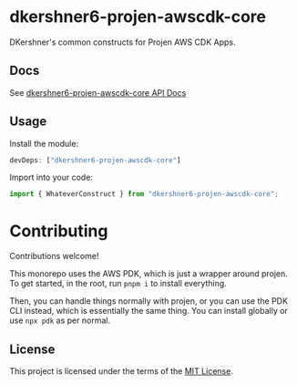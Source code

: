 # dkershner6-projen-awscdk-core

DKershner's common constructs for Projen AWS CDK Apps.

## Docs

See [dkershner6-projen-awscdk-core API Docs](https://dkershner6.github.io/projen-constructs/dkershner6-projen-awscdk-core)

## Usage

Install the module:

```typescript
devDeps: ["dkershner6-projen-awscdk-core"]
```

Import into your code:

```typescript
import { WhateverConstruct } from "dkershner6-projen-awscdk-core";
```

# Contributing

Contributions welcome!

This monorepo uses the AWS PDK, which is just a wrapper around projen. To get started, in the root, run `pnpm i` to install everything.

Then, you can handle things normally with projen, or you can use the PDK CLI instead, which is essentially the same thing. You can install globally or use `npx pdk` as per normal.

## License

This project is licensed under the terms of the [MIT License](LICENSE.md).